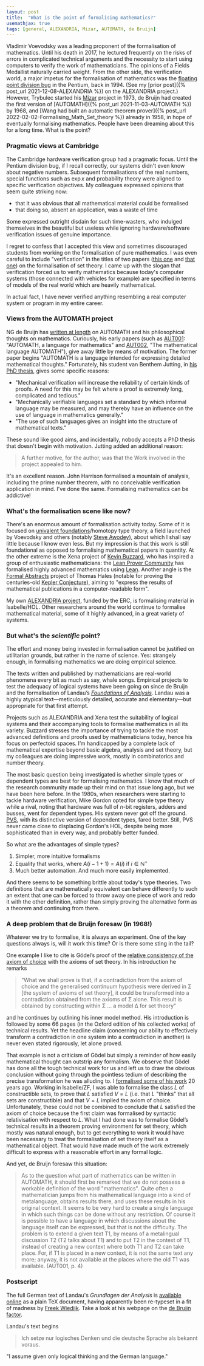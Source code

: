 ```yaml
---
layout: post
title:  "What is the point of formalising mathematics?"
usemathjax: true 
tags: [general, ALEXANDRIA, Mizar, AUTOMATH, de Bruijn]
---
```


Vladimir Voevodsky was a leading proponent of the formalisation of mathematics. Until his death in 2017, he lectured frequently on the risks of errors in complicated technical arguments and the necessity to start using computers to verify the work of mathematicians. The opinions of a Fields Medallist naturally carried weight.
From the other side, the verification world, a major impetus for the formalisation of mathematics was the [floating point division bug](https://en.wikipedia.org/wiki/Pentium_FDIV_bug) in the Pentium, back in 1994.
(See my [prior post]({% post_url 2021-12-08-ALEXANDRIA %}) on the ALEXANDRIA project.)
However, Trybulec started his [Mizar](http://mizar.org) project in 1973,
de Bruijn had created the first version of [AUTOMATH]({% post_url 2021-11-03-AUTOMATH %}) by 1968, 
and [Wang had built an automatic theorem prover]({% post_url 2022-02-02-Formalising_Math_Set_theory %}) already in 1958, in hope of eventually formalising mathematics.
People have been dreaming about this for a long time.
What is the point?

### Pragmatic views at Cambridge

The Cambridge hardware verification group had a pragmatic focus. Until the Pentium division bug, if I recall correctly, our systems didn't even know about negative numbers.
Subsequent formalisations of the real numbers, special functions such as $\exp x$ and probability theory were aligned to specific verification objectives.
My colleagues expressed opinions that seem quite striking now: 

* that it was obvious that all mathematical material could be formalised 
* that doing so, absent an application, was a waste of time

Some expressed outright disdain for such time-wasters, who indulged themselves in the beautiful but useless while ignoring hardware/software verification issues of genuine importance.

I regret to confess that I accepted this view and sometimes discouraged students from working on the formalisation of pure mathematics.
I was even careful to include "verification" in the titles of two papers
([this one](https://rdcu.be/bRiRv) and [that one](https://rdcu.be/bRiRA))
on the formalisation of set theory.
I came up with the slogan that verification forced us to verify mathematics because today's computer systems (those connected with vehicles for example) are specified in terms of models of the real world which are heavily mathematical.

In actual fact, I have never verified anything resembling a real computer system or program in my entire career.

### Views from the AUTOMATH project

NG de Bruijn has [written at length](https://www.win.tue.nl/automath/) on AUTOMATH and his philosophical thoughts on mathematics. Curiously, his early papers (such as [AUT001](https://www.win.tue.nl/automath/archive/webversion/aut001/aut001.html): "AUTOMATH, a language for mathematics"
and [AUT002](https://www.win.tue.nl/automath/archive/webversion/aut002/aut002.html), "The mathematical language AUTOMATH"), give away little by means of motivation.
The former paper begins "AUTOMATH is a language intended for expressing detailed mathematical thoughts." Fortunately, his student van Benthem Jutting, in [his PhD thesis](https://pure.tue.nl/ws/files/1710991/23183.pdf), gives some specific reasons:

* "Mechanical verification will increase the reliability of certain kinds of proofs. A need for this may be felt where a proof is extremely long, complicated and tedious."
* "Mechanically verifiable languages set a standard by which informal language may be measured, and may thereby have an influence on the use of language in mathematics generally."
* "The use of such languages gives an insight into the structure of mathematical texts."

These sound like good aims, and incidentally, nobody accepts a PhD thesis that doesn't begin with motivation. Jutting added an additional reason:

> A further motive, for the author, was that the Work involved in the project appealed to him.

It's an excellent reason. John Harrison formalised a mountain of analysis, including the prime number theorem, with no conceivable verification application in mind.
I've done the same.
Formalising mathematics can be addictive!

### What's the formalisation scene like now?

There's an enormous amount of formalisation activity today. Some of it is focused on [univalent foundations](https://ncatlab.org/nlab/show/univalent+foundations+for+mathematics)/homotopy type theory, a field launched by Voevodsky and others (notably [Steve Awodey](https://awodey.github.io)),
about which I shall say little because I know even less.
But my impression is that this work is still foundational as opposed to formalising mathematical papers in quantity.
At the other extreme is the Xena project of
[Kevin Buzzard](https://xenaproject.wordpress.com), 
who has inspired a group of enthusiastic mathematicians:
the [Lean Prover Community](https://leanprover-community.github.io)
has formalised highly advanced mathematics using [Lean](https://leanprover.github.io).
Another angle is the [Formal Abstracts](https://formalabstracts.github.io) project of Thomas Hales (notable for proving the centuries-old [Kepler Conjecture](https://doi.org/10.1017/fmp.2017.1)), aiming to "express the results of mathematical publications in a computer-readable form".

My own [ALEXANDRIA project](https://www.cl.cam.ac.uk/~lp15/Grants/Alexandria/), funded by the ERC, is formalising material in Isabelle/HOL.
Other researchers around the world continue to formalise mathematical material, some of it highly advanced, in a great variety of systems.

### But what's the *scientific* point?

The effort and money being invested in formalisation cannot be justified on utilitarian grounds, but rather in the name of science.
Yes: strangely enough, in formalising mathematics we are doing empirical science.

The texts written and published by mathematicians are real-world phenomena every bit as much as say, whale songs. Empirical projects to test the adequacy of logical systems have been going on since de Bruijn and the formalisation of Landau’s *[Foundations of Analysis](http://homepages.math.uic.edu/~kauffman/Landau.pdf)*. Landau was a highly atypical text—meticulously detailed, accurate and elementary—but appropriate for that first attempt.

Projects such as ALEXANDRIA and Xena test the suitability of logical systems and their accompanying tools to formalise mathematics in all its variety. Buzzard stresses the importance of trying to tackle the most advanced definitions and proofs used by mathematicians today, hence his focus on perfectoid spaces. I’m handicapped by a complete lack of mathematical expertise beyond basic algebra, analysis and set theory, but my colleagues are doing impressive work, mostly in combinatorics and number theory. 

The most basic question being investigated is whether simple types or dependent types are best for formalising mathematics.
I know that much of the research community made up their mind on that issue long ago, but we have been here before.
In the 1980s, when researchers were starting to tackle hardware verification,
Mike Gordon opted for simple type theory while a rival, noting that hardware was full of $n$-bit registers, adders and busses, went for dependent types.
His system never got off the ground.
[PVS](https://pvs.csl.sri.com), with its distinctive version of dependent types, fared better.
Still, PVS never came close to displacing Gordon's HOL, despite being more sophisticated than in every way, and probably better funded.

So what are the advantages of simple types?

1. Simpler, more intuitive formalisms
2. Equality that works, where $A(i-1+1)=A(i)$ if $i\in\mathbb{N}^{+}$
3. Much better automation. And much more easily implemented.

And there seems to be something brittle about today's type theories.
Two definitions that are mathematically equivalent can behave differently to such an extent
that one can be forced to throw away one piece of work and redo it with the other definition, rather than simply proving the alternative form as a theorem and continuing from there.

### A deep problem that de Bruijn foresaw (in 1968!)

Whatever we try to formalise, it is always an experiment. One of the key questions always is, will it work this time? Or is there some sting in the tail?

One example I like to cite is Gödel’s proof of the [relative consistency of the axiom of choice](https://www.pnas.org/doi/pdf/10.1073/pnas.24.12.556) with the axioms of set theory. In his introduction he remarks 

> “What we shall prove is that, if a contradiction from the axiom of choice and the generalised continuum hypothesis were derived in Σ [the system of axioms of set theory], it could be transformed into a contradiction obtained from the axioms of Σ alone. This result is obtained by constructing within Σ …  a model Δ for set theory” 

and he continues by outlining his inner model method. His introduction is followed by some 66 pages (in the Oxford edition of his collected works) of technical results. Yet the headline claim (concerning our ability to effectively transform a contradiction in one system into a contradiction in another) is never even stated rigorously, let alone proved. 

That example is not a criticism of Gödel but simply a reminder of how easily mathematical thought can outstrip any formalism. We observe that Gödel has done all the tough technical work for us and left us to draw the obvious conclusion without going through the pointless tedium of describing the precise transformation he was alluding to. I [formalised some of his work](https://doi.org/10.1112/S1461157000000449) 20 years ago.
Working in Isabelle/ZF, I was able to formalise the class $L$ of constructible sets, to prove that $L$ satisfied $V=L$ (i.e. that $L$ "thinks" that all sets are constructible) and that $V=L$ implied the axiom of choice. Unfortunately, these could not be combined to conclude that $L$ satisfied the axiom of choice because the first claim was formalised by syntactic relativisation with respect to $L$. What I had done was to formalise Gödel’s technical results in a theorem proving environment for set theory, which mostly was natural enough, but to get everything to work it would have been necessary to treat the formalisation of set theory itself as a mathematical object. That would have made much of the work extremely difficult to express with a reasonable effort in any formal logic.

And yet, de Bruijn foresaw this situation:

> As to the question what part of mathematics can be written in AUTOMATH,
> it should first be remarked that we do not possess a workable definition of
> the word "mathematics". 
> Quite often a mathematician jumps from his mathematical language into a kind of metalanguage, obtains results there, and uses these
> results in his original context. It seems to be very hard to create a single
> language in which such things can be done without any restriction. Of course
> it is possible to have a language in which discussions about the language itself can be expressed, but that is not the difficulty. 
> The problem is to extend a given text T1, by means of a metalingual discussion T2
> (T2 talks about T1) and to put T2 in the context of T1, 
> instead of creating a new context where
> both T1 and T2 can take place. For, if T1 is placed in a new context, it is
> not the same text any more; anyway, it is not available at the places where
> the old T1 was available.
(AUT001, p. 4)

### Postscript

The full German text of Landau's *Grundlagen der Analysis* is [available online](https://www.cs.ru.nl/~freek/factor/grundlagen.tex.gz) as a plain TeX document, having apparently been re-typeset in a fit of madness by [Freek Wiedijk](https://www.cs.ru.nl/~freek/).
Take a look at his webpage on the [de Bruijn factor](https://www.cs.ru.nl/~freek/factor/).

Landau's text begins

> Ich setze nur logisches Denken und die deutsche Sprache als bekannt voraus.

"I assume given only logical thinking and the German language."
